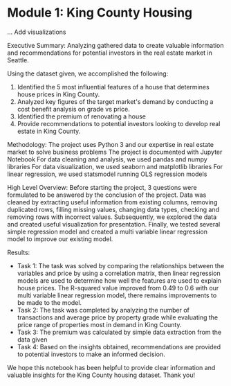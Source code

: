 # Module 1: King County Housing

... Add visualizations

Executive Summary: Analyzing gathered data to create valuable information and recommendations for potential investors in the real estate market in Seattle.

Using the dataset given, we accomplished the following:
  1. Identified the 5 most influential features of a house that determines house prices in King County.
  2. Analyzed key figures of the target market's demand by conducting a cost benefit analysis on grade vs price.
  3. Identified the premium of renovating a house
  4. Provide recommendations to potential investors looking to develop real estate in King County.
  
Methodology: 
The project uses Python 3 and our expertise in real estate market to solve business problems
The project is documented with Jupyter Notebook
For data cleaning and analysis, we used pandas and numpy libraries
For data visualization, we used seaborn and matplotlib libraries
For linear regression, we used statsmodel running OLS regression models

High Level Overview:
Before starting the project, 3 questions were formulated to be answered by the conclusion of the project. Data was cleaned by extracting useful information from existing columns, removing duplicated rows, filling missing values, changing data types, checking and removing rows with incorrect values. Subsequently, we explored the data and created useful visualization for presentation. Finally, we tested several simple regression model and created a multi variable linear regression model to improve our existing model.

Results: 
 - Task 1: The task was solved by comparing the relationships between the variables and price by using a correlation matrix, then linear regression models are used to determine how well the features are used to explain house prices. The R-squared value improved from 0.49 to 0.6 with our multi variable linear regression model, there remains improvements to be made to the model.
- Task 2: The task was completed by analyzing the number of transactions and average price by property grade while evaluating the price range of properties most in demand in King County.
- Task 3: The premium was calculated by simple data extraction from the data given
- Task 4: Based on the insights obtained, recommendations are provided to potential investors to make an informed decision.

We hope this notebook has been helpful to provide clear information and valuable insights for the King County housing dataset. Thank you!

